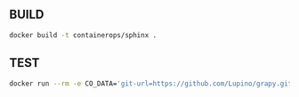 ## BUILD

```bash
docker build -t containerops/sphinx .
```

## TEST

```bash
docker run --rm -e CO_DATA='git-url=https://github.com/Lupino/grapy.git entry-path=docs' containerops/sphinx
```
